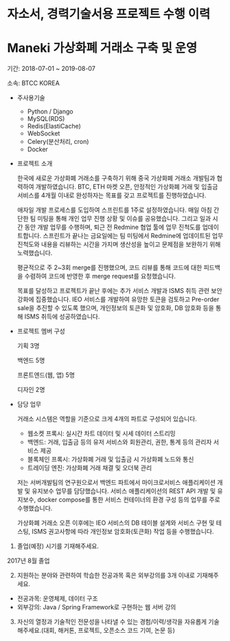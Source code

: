 # 자소서, 경력기술서용 프로젝트 수행 이력

# Maneki 가상화폐 거래소 구축 및 운영

기간: 2018-07-01 ~ 2019-08-07

소속: BTCC KOREA

- 주사용기술
    - Python / Django
    - MySQL(RDS)
    - Redis(ElastiCache)
    - WebSocket
    - Celery(분산처리, cron)
    - Docker

- 프로젝트 소개

    한국에 새로운 가상화폐 거래소를 구축하기 위해 중국 가상화폐 거래소 개발팀과 협력하여 개발하였습니다. BTC, ETH 마켓 오픈, 안정적인 가상화폐 거래 및 입출금 서비스를 4개월 이내로 완성하자는 목표를 갖고 프로젝트를 진행하였습니다.

    애자일 개발 프로세스를 도입하여 스프린트를 1주로 설정하였습니다. 매일 아침 간단한 팀 미팅을 통해 개인 업무 진행 상황 및 이슈를 공유했습니다. 그리고 일과 시간 동안 개발 업무를 수행하며, 퇴근 전 Redmine 협업 툴에 업무 진척도를 업데이트합니다. 스프린트가 끝나는 금요일에는 팀 미팅에서 Redmine에 업데이트된 업무 진척도와 내용을 리뷰하는 시간을 가지며 생산성을 높이고 문제점을 보완하기 위해 노력했습니다.

    평균적으로 주 2~3회 merge를 진행했으며, 코드 리뷰를 통해 코드에 대한 피드백을 수렴하여 코드에 반영한 후 merge request를 요청했습니다.

    목표를 달성하고 프로젝트가 끝난 후에는 추가 서비스 개발과 ISMS 취득 관련 보안 강화에 집중했습니다. IEO 서비스를 개발하여 유망한 토큰을 검토하고 Pre-order sale을 추진할 수 있도록 했으며, 개인정보의 토큰화 및 암호화, DB 암호화 등을 통해 ISMS 취득에 성공하였습니다.

- 프로젝트 멤버 구성

    기획 3명

    백엔드 5명

    프론트엔드(웹, 앱) 5명

    디자인 2명

- 담당 업무

    거래소 시스템은 역할을 기준으로 크게 4개의 파트로 구성되어 있습니다.

    - 웹소켓 프록시: 실시간 차트 데이터 및 시세 데이터 스트리밍
    - 백엔드: 거래, 입출금 등의 유저 서비스와 회원관리, 권한, 통계 등의 관리자 서비스 제공
    - 블록체인 프록시: 가상화폐 거래 및 입출금 시 가상화폐 노드와 통신
    - 트레이딩 엔진: 가상화폐 거래 채결 및 오더북 관리

    저는 서버개발팀의 연구원으로서 백엔드 파트에서 마이크로서비스 애플리케이션 개발 및 유지보수 업무를 담당했습니다. 서비스 애플리케이션의 REST API 개발 및 유지보수, docker compose를 통한 서비스 컨테이너의 환경 구성 등의 업무를 주로 수행했습니다.

    가상화폐 거래소 오픈 이후에는 IEO 서비스의 DB 테이블 설계와 서비스 구현 및 테스팅, ISMS 권고사항에 따라 개인정보 암호화(토큰화) 작업 등을 수행했습니다.

1. 졸업(예정) 시기를 기재해주세요.

2017년 8월 졸업

2. 지원하는 분야와 관련하여 학습한 전공과목 혹은 외부강의를 3개 이내로 기재해주세요.

- 전공과목: 운영체제, 데이터 구조
- 외부강의: Java / Spring Framework로 구현하는 웹 서버 강의

3. 자신의 열정과 기술적인 전문성을 나타낼 수 있는 경험/이력/생각을 자유롭게 기술해주세요.(대회, 해커톤, 프로젝트, 오픈소스 코드 기여, 논문 등)
